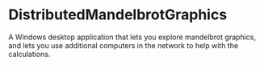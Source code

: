 # DistributedMandelbrotGraphics
A Windows desktop application that lets you explore mandelbrot graphics, and lets you use additional computers in the network to help with the calculations.
